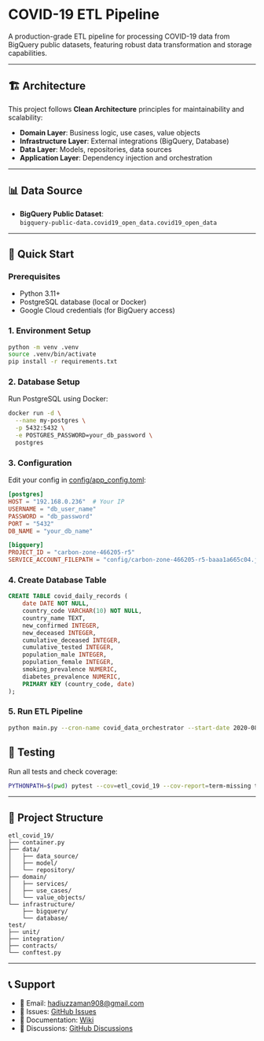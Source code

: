 # COVID-19 ETL Pipeline

A production-grade ETL pipeline for processing COVID-19 data from BigQuery public datasets, featuring robust data transformation and storage capabilities.

---

## 🏗️ Architecture

This project follows **Clean Architecture** principles for maintainability and scalability:

- **Domain Layer**: Business logic, use cases, value objects
- **Infrastructure Layer**: External integrations (BigQuery, Database)
- **Data Layer**: Models, repositories, data sources
- **Application Layer**: Dependency injection and orchestration

---

## 📊 Data Source

- **BigQuery Public Dataset**:  
  `bigquery-public-data.covid19_open_data.covid19_open_data`

---

## 🚀 Quick Start

### Prerequisites

- Python 3.11+
- PostgreSQL database (local or Docker)
- Google Cloud credentials (for BigQuery access)

### 1. Environment Setup

```bash
python -m venv .venv
source .venv/bin/activate
pip install -r requirements.txt
```

### 2. Database Setup

Run PostgreSQL using Docker:

```bash
docker run -d \
  --name my-postgres \
  -p 5432:5432 \
  -e POSTGRES_PASSWORD=your_db_password \
  postgres
```

### 3. Configuration

Edit your config in [config/app_config.toml](config/app_config.toml):

```toml
[postgres]
HOST = "192.168.0.236"  # Your IP
USERNAME = "db_user_name"
PASSWORD = "db_password"
PORT = "5432"
DB_NAME = "your_db_name"

[bigquery]
PROJECT_ID = "carbon-zone-466205-r5"
SERVICE_ACCOUNT_FILEPATH = "config/carbon-zone-466205-r5-baaa1a665c04.json"
```

### 4. Create Database Table

```sql
CREATE TABLE covid_daily_records (
    date DATE NOT NULL,
    country_code VARCHAR(10) NOT NULL,
    country_name TEXT,
    new_confirmed INTEGER,
    new_deceased INTEGER,
    cumulative_deceased INTEGER,
    cumulative_tested INTEGER,
    population_male INTEGER,
    population_female INTEGER,
    smoking_prevalence NUMERIC,
    diabetes_prevalence NUMERIC,
    PRIMARY KEY (country_code, date)
);
```

### 5. Run ETL Pipeline

```bash
python main.py --cron-name covid_data_orchestrator --start-date 2020-08-01 --end-date 2020-08-02
```


## 🧪 Testing

Run all tests and check coverage:

```bash
PYTHONPATH=$(pwd) pytest --cov=etl_covid_19 --cov-report=term-missing test/
```

---

## 📁 Project Structure

```
etl_covid_19/
├── container.py
├── data/
│   ├── data_source/
│   ├── model/
│   └── repository/
├── domain/
│   ├── services/
│   ├── use_cases/
│   └── value_objects/
└── infrastructure/
    ├── bigquery/
    └── database/
test/
├── unit/
├── integration/
├── contracts/
└── conftest.py
```

---

## 📞 Support

- 📧 Email: hadiuzzaman908@gmail.com
- 🐛 Issues: [GitHub Issues](https://github.com/hadiuzzaman524/python-clean-architecture/issues)
- 📖 Documentation: [Wiki](https://github.com/hadiuzzaman524/python-clean-architecture/wiki)
- 💬 Discussions: [GitHub Discussions](https://github.com/hadiuzzaman524/python-clean-architecture/discussions)